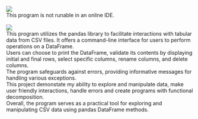 <picture><img src="https://img.shields.io/badge/TABLE%20FROM CSV-purple?label=py"></picture><br>
This program is not runable in an online IDE.
<br>
<br>
<picture><img src="https://img.shields.io/badge/DESCRIPTION:-blue"></picture><br>
This program utilizes the pandas library to facilitate interactions with tabular data from CSV files. It offers a command-line interface for users to perform operations on a DataFrame.<br>
Users can choose to print the DataFrame, validate its contents by displaying initial and final rows, select specific columns, rename columns, and delete columns.<br>
The program safeguards against errors, providing informative messages for handling various exceptions.<br>
This project demonstate my ability to explore and manipulate data, make user friendly interactions, handle errors and create programs with functional decomposition.<br>
Overall, the program serves as a practical tool for exploring and manipulating CSV data using pandas DataFrame methods.
